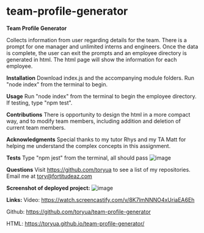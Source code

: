 # team-profile-generator

**Team Profile Generator**

Collects information from user regarding details for the team. There is a prompt for one manager and unlimited interns and engineers. Once the data is complete, the user can exit the prompts and an employee directory is generated in html. The html page will show the information for each employee.

**Installation**
Download index.js and the accompanying module folders. Run "node index" from the terminal to begin.

**Usage**
Run "node index" from the terminal to begin the employee directory. If testing, type "npm test".

**Contributions**
There is opportunity to design the html in a more compact way, and to modify team members, including addition and deletion of current team members.

**Acknowledgments**
Special thanks to my tutor Rhys and my TA Matt for helping me understand the complex concepts in this assignment.

**Tests**
Type "npm jest" from the terminal, all should pass
![image](https://user-images.githubusercontent.com/87789457/136671326-110c01ff-4c86-48ef-965c-98d9adf9553e.png)


**Questions**
Visit https://github.com/toryua to see a list of my repositories. Email me at tory@fortitudeaz.com

**Screenshot of deployed project:**
![image](https://user-images.githubusercontent.com/87789457/136671302-fe2b43f7-fb99-42f9-b49c-13fe876579d0.png)

**Links:**
Video: https://watch.screencastify.com/v/8K7lmNNNO4xUriaEA6Eh

Github: https://github.com/toryua/team-profile-generator

HTML: https://toryua.github.io/team-profile-generator/
